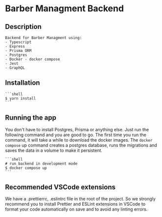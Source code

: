 # Barber Managment Backend

## Description

    Backend for Barber Managment using:
    - Typescript
    - Express
    - Prisma ORM
    - Postgres
    - Docker - docker compose
    - Jest
    - GraphQL

## Installation

    ```shell
    $ yarn install
    ```

## Running the app

You don't have to install Postgres, Prisma or anything else. Just run the following command and you are good to go.
The first time you run the command, it will take a while to download the docker images.
The `docker compose` up command creates a postgres database, runs the migrations and saves the data in a volume to make it persistent.

    ```shell
    # run backend in development mode
    $ docker compose up
    ```

## Recommended VSCode extensions

We have a .prettierrc, .eslintrc file in the root of the project. So we strongly recommend you to install Prettier and ESLint extensions in VSCode to format your code automatically on save and to avoid any linting errors.
